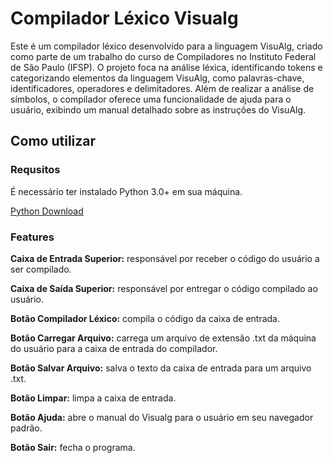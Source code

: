 # Compilador Léxico Visualg
Este é um compilador léxico desenvolvido para a linguagem VisuAlg, criado como parte de um trabalho do curso de Compiladores no Instituto Federal de São Paulo (IFSP). O projeto foca na análise léxica, identificando tokens e categorizando elementos da linguagem VisuAlg, como palavras-chave, identificadores, operadores e delimitadores. Além de realizar a análise de símbolos, o compilador oferece uma funcionalidade de ajuda para o usuário, exibindo um manual detalhado sobre as instruções do VisuAlg.

## **Como utilizar**
### **Requsitos**
É necessário ter instalado Python 3.0+ em sua máquina.

[Python Download](https://www.python.org/downloads/)

### **Features**
**Caixa de Entrada Superior:** responsável por receber o código do usuário a ser compilado.

**Caixa de Saída Superior:** responsável por entregar o código compilado ao usuário.

**Botão Compilador Léxico:** compila o código da caixa de entrada.

**Botão Carregar Arquivo:** carrega um arquivo de extensão .txt da máquina do usuário para a caixa de entrada do compilador.

**Botão Salvar Arquivo:** salva o texto da caixa de entrada para um arquivo .txt.

**Botão Limpar:** limpa a caixa de entrada.

**Botão Ajuda:** abre o manual do Visualg para o usuário em seu navegador padrão.

**Botão Sair:** fecha o programa.

